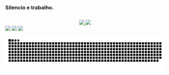 ### Silencio e trabalho.

##

<div align="center">
  <a href="https://github.com/akyua">
  <img height="180em" src="https://github-readme-stats.vercel.app/api?username=akyua&show_icons=true&theme=midnight-purple&include_all_commits=true&count_private=true"/>
  <img height="180em" src="https://github-readme-stats.vercel.app/api/top-langs/?username=akyua&layout=compact&langs_count=7&theme=midnight-purple"/>
</div>
  
<div aling="center">
  <a href="https://instagram.com/gaahen" target="_blank"><img src="https://img.shields.io/badge/-Instagram-%23E4405F?style=for-the-badge&logo=instagram&logoColor=white" target="_blank"></a>
 	<a href="https://www.twitch.tv/gagahtrue" target="_blank"><img src="https://img.shields.io/badge/Twitch-9146FF?style=for-the-badge&logo=twitch&logoColor=white" target="_blank"></a>
  <a href="https://www.linkedin.com/in/gabriel-henrique-da-silveira-71259922a/" target="_blank"><img src="https://img.shields.io/badge/-LinkedIn-%230077B5?style=for-the-badge&logo=linkedin&logoColor=white" target="_blank"></a> 
  
  ![Snake animation](https://github.com/akyua/akyua/blob/output/github-contribution-grid-snake.svg)
  
</div>
  
 
    

